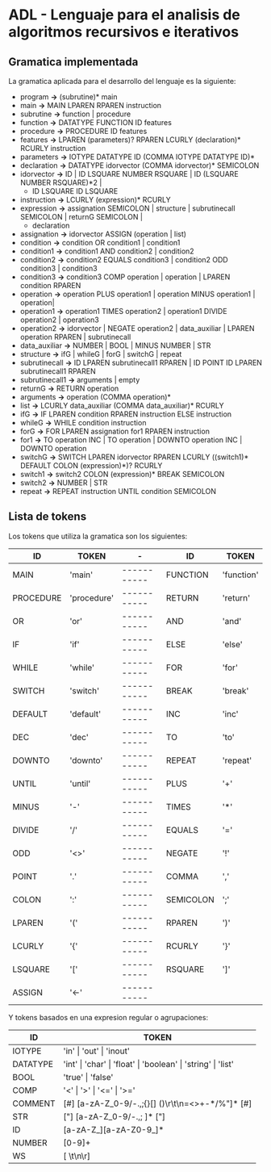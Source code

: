 # ADL - Lenguaje para el analisis de algoritmos recursivos e iterativos

## Gramatica implementada
La gramatica aplicada para el desarrollo del lenguaje es la siguiente:

 - program **->** (subrutine)* main
 - main **->** MAIN LPAREN RPAREN instruction
 - subrutine **->** function | procedure
 - function **->** DATATYPE FUNCTION ID features
 - procedure **->** PROCEDURE ID features
 - features **->** LPAREN (parameters)? RPAREN LCURLY (declaration)* RCURLY instruction
 - parameters **->** IOTYPE DATATYPE ID (COMMA IOTYPE DATATYPE ID)*
 - declaration **->** DATATYPE idorvector (COMMA idorvector)* SEMICOLON
 - idorvector **->** ID | ID LSQUARE NUMBER RSQUARE | ID (LSQUARE NUMBER RSQUARE)*2 |
 	- ID LSQUARE ID LSQUARE
 - instruction **->** LCURLY (expression)* RCURLY
 - expression **->** assignation SEMICOLON | structure | subrutinecall SEMICOLON | returnG SEMICOLON |
	 - declaration
 - assignation **->** idorvector ASSIGN (operation | list)
 - condition **->** condition OR condition1 | condition1
 - condition1 **->** condition1 AND condition2 | condition2
 - condition2 **->** condition2 EQUALS condition3 | condition2 ODD condition3 | condition3
 - condition3 **->** condition3 COMP operation | operation | LPAREN condition RPAREN
 - operation **->** operation PLUS operation1 | operation MINUS operation1 | operation|
 - operation1 **->** operation1 TIMES operation2 | operation1 DIVIDE operation2 | operation3
 - operation2 **->** idorvector | NEGATE operation2 | data_auxiliar | LPAREN operation RPAREN | subrutinecall
 - data_auxiliar **->** NUMBER | BOOL | MINUS NUMBER | STR
 - structure **->** ifG | whileG | forG | switchG | repeat
 - subrutinecall **->** ID LPAREN subrutinecall1 RPAREN | ID POINT ID LPAREN subrutinecall1 RPAREN
 - subrutinecall1 **->** arguments | empty
 - returnG **->** RETURN operation
 - arguments **->** operation (COMMA operation)*
 - list **->** LCURLY data_auxiliar (COMMA data_auxiliar)* RCURLY
 - ifG **->** IF LPAREN condition RPAREN instruction ELSE instruction
 - whileG **->** WHILE condition instruction
 - forG **->** FOR LPAREN assignation for1 RPAREN instruction
 - for1 **->** TO operation INC | TO operation | DOWNTO operation INC | DOWNTO operation
 - switchG **->** SWITCH LPAREN idorvector RPAREN LCURLY ((switch1)* DEFAULT COLON (expression)*)? RCURLY
 - switch1 **->** switch2 COLON (expression)* BREAK SEMICOLON
 - switch2 **->** NUMBER | STR
 - repeat **->** REPEAT instruction UNTIL condition SEMICOLON
 
## Lista de tokens
Los tokens que utiliza la gramatica son los siguientes:
  
|  ID | TOKEN | - | ID | TOKEN |
|--------|---------|---|---------|---------|
| MAIN | 'main' | ----------- | FUNCTION | 'function' |
| PROCEDURE | 'procedure' | ----------- | RETURN | 'return' |
| OR | 'or' | ----------- | AND | 'and' |
| IF | 'if' | ----------- | ELSE | 'else' |
| WHILE | 'while' | ----------- | FOR | 'for' |
| SWITCH | 'switch' | ----------- | BREAK | 'break' |
| DEFAULT | 'default' | ----------- | INC | 'inc' |
| DEC | 'dec' | ----------- | TO | 'to' |
| DOWNTO | 'downto' | ----------- | REPEAT | 'repeat' |
| UNTIL | 'until' | ----------- | PLUS | '+' |
| MINUS | '-' | ----------- | TIMES | '*' |
| DIVIDE | '/' | ----------- | EQUALS | '=' |
| ODD | '<>' | ----------- | NEGATE | '!' |
| POINT | '.' | ----------- | COMMA | ',' |
| COLON | ':' | ----------- | SEMICOLON | ';' |
| LPAREN | '(' | ----------- | RPAREN | ')' |
| LCURLY | '{' | ----------- | RCURLY | '}' |
| LSQUARE | '\[' | ----------- | RSQUARE | ']' |
| ASSIGN | '<-' | ----------- |  |  |

Y tokens basados en una expresion regular o agrupaciones:
  
|  ID | TOKEN |
|--------|---------|
| IOTYPE | 'in' \| 'out' \| 'inout' |
| DATATYPE | 'int' \| 'char' \| 'float' \| 'boolean' \| 'string' \| 'list' |
| BOOL | 'true' \| 'false' |
| COMP | '<' \| '>' \| '<=' \| '>=' |
| COMMENT | \[#] \[a-zA-Z_0-9/\-\.,;{}\[\] ()\r\t\n=<>\+-\*/%\"]* \[#] |
| STR | \["] \[a-zA-Z_0-9/\-\.,; ]* \["] |
| ID | \[a-zA-Z_]\[a-zA-Z0-9_]* |
| NUMBER | \[0-9]+ |
| WS | \[ \t\n\r] |
